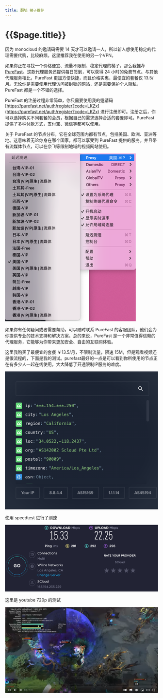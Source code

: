 ```yaml
---
title: 翻墙 梯子推荐
---
```


# {{$page.title}}

因为 monocloud 的邀请码需要 14 天才可以邀请一人，所以新人想使用稳定的代理需要代购，比较麻烦。这里推荐我在使用的另一个VPN。

如果你正在寻找一个价格便宜、流量不限制、稳定代理的梯子，那么我推荐 [PureFast](https://purefast.net/auth/register?code=LKZx)。这款代理服务还提供每日签到，可以获得 24 小时的免费节点。与其他代理服务相比，PureFast 更加方便快捷，而且价格实惠，最便宜的套餐仅 13.5/月。无论你是需要使用代理访问被封锁的网站，还是需要保护个人隐私，PureFast 都是一个不错的选择。

PureFast 的注册过程非常简单，你只需要使用我的邀请码 [https://purefast.net/auth/register?code=LKZx](https://purefast.net/auth/register?code=LKZx) 进行注册即可。注册之后，你可以选择购买不同套餐的会员，根据自己的需求选择合适的套餐即可。PureFast 提供了多种付款方式，支付宝、微信等都可以使用。

关于 PureFast 的节点分布，它在全球范围内都有节点，包括美国、欧洲、亚洲等地。这意味着无论你身在哪个国家，都可以享受到 PureFast 提供的服务。并且带有流媒体节点，可以在奈飞等限制地域的视频网站使用。

<img alt="clash节点" src="./clash-nodes.png"  />

如果你有任何疑问或者需要帮助，可以随时联系 PureFast 的客服团队，他们会为你提供专业的技术支持和解决方案。总的来说，PureFast 是一个非常值得信赖的代理服务，它能够为你带来更加安全、自由的互联网体验。

这里我购买了最便宜的套餐 ￥13.5/月，不限制流量，限速 15M，但是观看视频还是很流程的，下面是我的测试。purefast最好的一点是可以看到你所使用的节点正在有多少人一起在线使用，大大降低了开通限制IP服务的难度。

<img alt="ipinfo" src="./ipinfo.png"  />

使用 speedtest 进行了测速

<img alt="speedtest" src="./speedtest.png" />

这里是 youtube 720p 的测试

<img alt="youtube" src="./youtube-detail.png" />